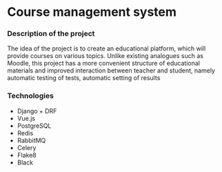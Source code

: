 # Course management system
### Description of the project
The idea of ​​the project is to create an educational platform,
which will provide courses on various topics.
Unlike existing analogues such as Moodle,
this project has a more convenient structure of educational materials
and improved interaction between teacher and student, namely automatic testing of tests, automatic setting of results

### Technologies
- Django + DRF
- Vue.js
- PostgreSQL
- Redis
- RabbitMQ
- Celery
- Flake8
- Black
